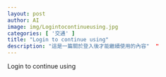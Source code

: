 ```yaml
---
layout: post
author: AI
image: img/Logintocontinueusing.jpg
categories: [ '交通' ]
title: "Login to continue using"  
description: "這是一篇關於登入後才能繼續使用的內容"  "
---
```

Login to continue using